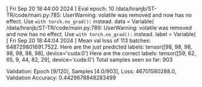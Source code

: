 [ Fri Sep 20 18:44:00 2024 ] Eval epoch: 10
/data/hranjb/ST-TR/code/main.py:785: UserWarning: volatile was removed and now has no effect. Use `with torch.no_grad():` instead.
  data = Variable(
/data/hranjb/ST-TR/code/main.py:789: UserWarning: volatile was removed and now has no effect. Use `with torch.no_grad():` instead.
  label = Variable(
[ Fri Sep 20 18:44:04 2024 ]    Mean val loss of 113 batches: 648729801691.7522.
Here are the just predicted labels:  tensor([98, 98, 98, 98, 98, 98, 98], device='cuda:0')
Here are the correct labels:  tensor([59, 62, 65,  9, 44, 82, 29], device='cuda:0')
Total samples seen so far:  903

Validation: Epoch [9/120], Samples [4.0/903], Loss: 46701580288.0, Validation Accuracy: 0.4429678848283499